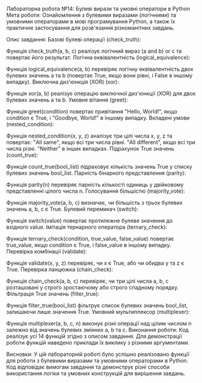 Лабораторна робота №14: Булеві вирази та умовні оператори в Python
Мета роботи:
Ознайомлення з булевими виразами (логічними) та умовними операторами в мові програмування Python, а також їх практичне застосування для розв'язання різноманітних завдань.

Опис завдання:
Базові булеві операції (check_truth):

Функція check_truth(a, b, c) реалізує логічний вираз (a and b) or c та повертає його результат.
Логічна еквівалентність (logical_equivalence):

Функція logical_equivalence(a, b) перевіряє логічну еквівалентність двох булевих значень a та b (повертає True, якщо вони рівні, і False в іншому випадку).
Виключна диз'юнкція (XOR) (xor):

Функція xor(a, b) реалізує операцію виключної диз'юнкції (XOR) для двох булевих значень a та b.
Умовне вітання (greet):

Функція greet(condition) повертає привітання "Hello, World!", якщо condition є True, і "Goodbye, World!" в іншому випадку.
Вкладені умови (nested_condition):

Функція nested_condition(x, y, z) аналізує три цілі числа x, y, z та повертає:
"All same", якщо всі три числа рівні.
"All different", якщо всі три числа різні.
"Neither" в інших випадках.
Підрахунок True значень (count_true):

Функція count_true(bool_list) підраховує кількість значень True у списку булевих значень bool_list.
Парність бінарного представлення (parity):

Функція parity(n) перевіряє парність кількості одиниць у двійковому представленні цілого числа n.
Голосування більшістю (majority_vote):

Функція majority_vote(a, b, c) визначає, чи більшість з трьох булевих значень a, b, c є True.
Булевий перемикач (switch):

Функція switch(value) повертає протилежне булеве значення до вхідного value.
Імітація тернарного оператора (ternary_check):

Функція ternary_check(condition, true_value, false_value) повертає true_value, якщо condition є True, і false_value в іншому випадку.
Перевірка комбінації (validate):

Функція validate(x, y, z) перевіряє, чи x є True, або чи обидва y та z є True.
Перевірка ланцюжка (chain_check):

Функція chain_check(a, b, c) перевіряє, чи три цілі числа a, b, c розташовані у строго зростаючому або строго спадному порядку.
Фільтрація True значень (filter_true):

Функція filter_true(bool_list) фільтрує список булевих значень bool_list, залишаючи лише значення True.
Умовний мультиплексор (multiplexer):

Функція multiplexer(a, b, c, n) виконує різні операції над цілим числом n залежно від значень булевих змінних a, b та c.
Виконання роботи:
Код реалізує усі 14 функцій згідно з описом завдання. Для демонстрації роботи функцій наведено приклади їх виклику з різними аргументами.

Висновки:
У цій лабораторній роботі було успішно реалізовано функції для роботи з булевими виразами та умовними операторами в Python. Код відповідає вимогам завдання та демонструє різні способи використання логіки та умовних конструкцій для вирішення завдань.
